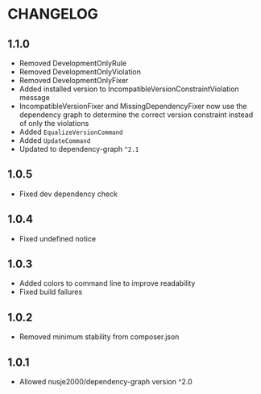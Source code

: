 # CHANGELOG

## 1.1.0
 - Removed DevelopmentOnlyRule
 - Removed DevelopmentOnlyViolation
 - Removed DevelopmentOnlyFixer
 - Added installed version to IncompatibleVersionConstraintViolation message
 - IncompatibleVersionFixer and MissingDependencyFixer now use the
   dependency graph to determine the correct version constraint instead
   of only the violations
 - Added `EqualizeVersionCommand`
 - Added `UpdateCommand`
 - Updated to dependency-graph `^2.1`

## 1.0.5
 - Fixed dev dependency check

## 1.0.4
 - Fixed undefined notice

## 1.0.3
 - Added colors to command line to improve readability
 - Fixed build failures

## 1.0.2
 - Removed minimum stability from composer.json

## 1.0.1
 - Allowed nusje2000/dependency-graph version ^2.0
